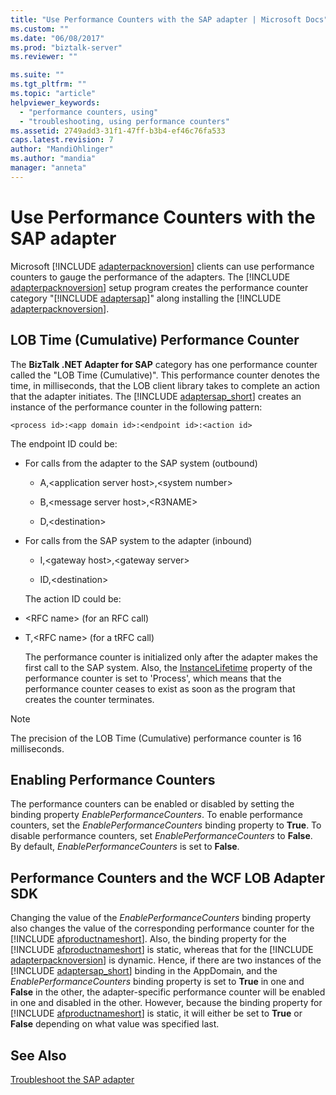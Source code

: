 ```yaml
---
title: "Use Performance Counters with the SAP adapter | Microsoft Docs"
ms.custom: ""
ms.date: "06/08/2017"
ms.prod: "biztalk-server"
ms.reviewer: ""

ms.suite: ""
ms.tgt_pltfrm: ""
ms.topic: "article"
helpviewer_keywords: 
  - "performance counters, using"
  - "troubleshooting, using performance counters"
ms.assetid: 2749add3-31f1-47ff-b3b4-ef46c76fa533
caps.latest.revision: 7
author: "MandiOhlinger"
ms.author: "mandia"
manager: "anneta"
---
```

# Use Performance Counters with the SAP adapter
Microsoft [!INCLUDE [adapterpacknoversion](../../includes/adapterpacknoversion-md.md)] clients can use performance counters to gauge the performance of the adapters. The [!INCLUDE [adapterpacknoversion](../../includes/adapterpacknoversion-md.md)] setup program creates the performance counter category "[!INCLUDE [adaptersap](../../includes/adaptersap-md.md)]" along installing the [!INCLUDE [adapterpacknoversion](../../includes/adapterpacknoversion-md.md)].  
  
## LOB Time (Cumulative) Performance Counter  
 The <strong>BizTalk .NET Adapter for SAP</strong> category has one performance counter called the "LOB Time (Cumulative)". This performance counter denotes the time, in milliseconds, that the LOB client library takes to complete an action that the adapter initiates. The [!INCLUDE [adaptersap_short](../../includes/adaptersap-short-md.md)] creates an instance of the performance counter in the following pattern:  
  
```  
<process id>:<app domain id>:<endpoint id>:<action id>  
```  
  
 The endpoint ID could be:  
  
- For calls from the adapter to the SAP system (outbound)  
  
  -   A,\<application server host\>,\<system number\>  
  
  -   B,\<message server host\>,\<R3NAME\>  
  
  -   D,\<destination\>  
  
- For calls from the SAP system to the adapter (inbound)  
  
  -   I,\<gateway host\>,\<gateway server\>  
  
  -   ID,\<destination\>  
  
  The action ID could be:  
  
- \<RFC name\> (for an RFC call)  
  
- T,\<RFC name\> (for a tRFC call)  
  
  The performance counter is initialized only after the adapter makes the first call to the SAP system. Also, the [InstanceLifetime](https://msdn.microsoft.com/library/system.diagnostics.performancecounter.instancelifetime.aspx) property of the performance counter is set to 'Process', which means that the performance counter ceases to exist as soon as the program that creates the counter terminates.
  
> [!NOTE]
>  The precision of the LOB Time (Cumulative) performance counter is 16 milliseconds.  
  
## Enabling Performance Counters  
 The performance counters can be enabled or disabled by setting the binding property *EnablePerformanceCounters*. To enable performance counters, set the *EnablePerformanceCounters* binding property to **True**. To disable performance counters, set *EnablePerformanceCounters* to **False**. By default, *EnablePerformanceCounters* is set to **False**.  
  
## Performance Counters and the WCF LOB Adapter SDK  
 Changing the value of the <em>EnablePerformanceCounters</em> binding property also changes the value of the corresponding performance counter for the [!INCLUDE [afproductnameshort](../../includes/afproductnameshort-md.md)]. Also, the binding property for the [!INCLUDE [afproductnameshort](../../includes/afproductnameshort-md.md)] is static, whereas that for the [!INCLUDE [adapterpacknoversion](../../includes/adapterpacknoversion-md.md)] is dynamic. Hence, if there are two instances of the [!INCLUDE [adaptersap_short](../../includes/adaptersap-short-md.md)] binding in the AppDomain, and the <em>EnablePerformanceCounters</em> binding property is set to <strong>True</strong> in one and <strong>False</strong> in the other, the adapter-specific performance counter will be enabled in one and disabled in the other. However, because the binding property for [!INCLUDE [afproductnameshort](../../includes/afproductnameshort-md.md)] is static, it will either be set to <strong>True</strong> or <strong>False</strong> depending on what value was specified last.  
  
## See Also  

[Troubleshoot the SAP adapter](../../adapters-and-accelerators/adapter-sap/troubleshoot-the-sap-adapter.md)